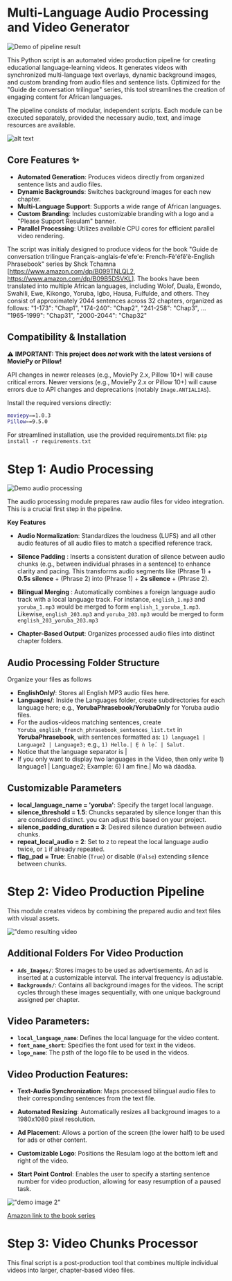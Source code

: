 # Multi-Language Audio Processing and Video Generator

<!-- ![image](https://github.com/tchamna/audio_to_video_processing/assets/6007035/49da43a9-b244-45b6-8d88-10e7ce54f484) -->

![Demo of pipeline result](assets/demo_image1.png)

This Python script is an automated video production pipeline for creating educational language-learning videos. It generates videos with synchronized multi-language text overlays, dynamic background images, and custom branding from audio files and sentence lists. Optimized for the "Guide de conversation trilingue" series, this tool streamlines the creation of engaging content for African languages.

The pipeline consists of modular, independent scripts. Each module can be executed separately, provided the necessary audio, text, and image resources are available.


![alt text](<assets/demo_pipeline.jpg>)

## Core Features ✨

* **Automated Generation**: Produces videos directly from organized sentence lists and audio files.
* **Dynamic Backgrounds**: Switches background images for each new chapter.
* **Multi-Language Support**: Supports a wide range of African languages.
* **Custom Branding**: Includes customizable branding with a logo and a "Please Support Resulam" banner.
* **Parallel Processing**: Utilizes available CPU cores for efficient parallel video rendering.

The script was initialy designed to produce videos for the book "Guide de conversation trilingue Français-anglais-fe'efe'e: French-Fè'éfě'è-English Phrasebook" series by Shck Tchamna [https://www.amazon.com/dp/B099TNLQL2, https://www.amazon.com/dp/B09B5DSVKL]. The books have been translated into multiple African languages, including Wolof, Duala, Ewondo, Swahili, Ewe, Kikongo, Yoruba, Igbo, Hausa, Fulfulde, and others. They consist of approximately 2044 sentences across 32 chapters, organized as follows:
"1-173": "Chap1",
"174-240": "Chap2",
"241-258": "Chap3",
...
"1965-1999": "Chap31",
"2000-2044": "Chap32"

## Compatibility & Installation

⚠️ **IMPORTANT: This project does _not_ work with the latest versions of MoviePy or Pillow!**

API changes in newer releases (e.g., MoviePy 2.x, Pillow 10+) will cause critical errors. Newer versions (e.g., MoviePy 2.x or Pillow 10+) will cause errors due to API changes and deprecations (notably `Image.ANTIALIAS`).

Install the required versions directly:

```bash
moviepy==1.0.3
Pillow==9.5.0
```

For streamlined installation, use the provided requirements.txt file:
`pip install -r requirements.txt`
 

# Step 1: Audio Processing 
![Demo audio processing](assets/audio_processing.png)

The audio processing module prepares raw audio files for video integration. This is a crucial first step in the pipeline.

**Key Features**
* **Audio Normalization**: Standardizes the loudness (LUFS) and all other audio features of all audio files to match a specified reference track.

* **Silence Padding** : Inserts a consistent duration of silence between audio chunks (e.g., between individual phrases in a sentence) to enhance clarity and pacing. This transforms audio segments like (Phrase 1) + **0.5s silence** + (Phrase 2) into (Phrase 1) + **2s silence** + (Phrase 2).

* **Bilingual Merging** : Automatically combines a foreign language audio track with a local language track.
For instance, `english_1.mp3` and `yoruba_1.mp3` would be merged to form `english_1_yoruba_1.mp3`. Likewise, `english_203.mp3` and `yoruba_203.mp3` would be merged to form `english_203_yoruba_203.mp3`
* **Chapter-Based Output**: Organizes processed audio files into distinct chapter folders.


## Audio Processing Folder Structure
Organize your files as follows
- **EnglishOnly/**: Stores all English MP3 audio files here.
- **Languages/**: Inside the Languages folder, create subdirectories for each language here; e.g., **YorubaPhrasebook/YorubaOnly** for Yoruba audio files.
- For the audios-videos matching sentences, create `Yoruba_english_french_phrasebook_sentences_list.txt` in **YorubaPhrasebook**, with sentences formatted as: `1) language1 | Language2 | Language3;` e.g., `1) Hello.| Ẹ ǹ lẹ́. | Salut.`
- Notice that the language separator is |
- If you only want to display two languages in the Video, then only write 1) language1 | Language2; Example: 6)  I am fine.| Mo wà dáadáa.

## Customizable Parameters

- **local_language_name = 'yoruba'**: Specify the target local language.
- **silence_threshold = 1.5**: Chuncks separated by silence longer than this are considered distinct. you can adjust this based on your project.
- **silence_padding_duration = 3**: Desired silence duration between audio chunks.
- **repeat_local_audio = 2**: Set to `2` to repeat the local language audio twice, or `1` if already repeated.
- **flag_pad = True**: Enable (`True`) or disable (`False`) extending silence between chunks.

# Step 2: Video Production Pipeline

This module creates videos by combining the prepared audio and text files with visual assets.
<!-- 
![image](https://github.com/tchamna/audio_to_video_processing/assets/6007035/acf1ffbd-e777-4093-af2b-6b9d0f2ac5c6) -->

!["demo resulting video](assets/demo_image2.png)

## Additional Folders For Video Production

- **`Ads_Images/`**: Stores images to be used as advertisements. An ad is inserted at a customizable interval. The interval frequency is adjustable.
- **`Backgrounds/`**: Contains all background images for the videos. The script cycles through these images sequentially, with one unique background assigned per chapter.

## Video Parameters:
- **`local_language_name`**: Defines the local language for the video content.
- **`font_name_short`**: Specifies the font used for text in the videos.
- **`logo_name`**: The psth of the logo file to be used in the videos.

## Video Production Features:

* **Text-Audio Synchronization**: Maps processed bilingual audio files to their corresponding sentences from the text file.

* **Automated Resizing**: Automatically resizes all background images to a 1980x1080 pixel resolution.

* **Ad Placement**: Allows a portion of the screen (the lower half) to be used for ads or other content.

* **Customizable Logo**: Positions the Resulam logo at the bottom left and right of the video.

* **Start Point Control**: Enables the user to specify a starting sentence number for video production, allowing for easy resumption of a paused task.

<!-- ![image](https://github.com/tchamna/audio_to_video_processing/assets/6007035/3433de0d-ec39-4c9a-bce0-5c0ae9dd80fa) -->

!["demo image 2"](assets/demo_image3.png)

[Amazon link to the book series](https://www.amazon.com/dp/B099TNLQL2)

# Step 3: Video Chunks Processor

This final script is a post-production tool that combines multiple individual videos into larger, chapter-based video files.
